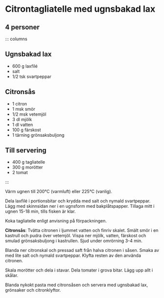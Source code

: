 # Citrontagliatelle med ugnsbakad lax

## 4 personer

::: columns
## Ugnsbakad lax

-   600 g laxfilé
-   salt
-   1/2 tsk svartpeppar

## Citronsås

-   1 citron
-   1 msk smör
-   1/2 msk vetemjöl
-   3 dl mjölk
-   1 dl vatten
-   100 g färskost
-   1 tärning grönsaksbuljong

## Till servering

-   400 g tagliatelle
-   300 g morötter
-   2 tomat

:::

Värm ugnen till 200°C (varmluft) eller 225°C (vanlig).

Dela laxfilé i portionsbitar och krydda med salt och nymald svartpeppar.
Lägg med skinnsidan ner i en ugnsform med bakplåtspapper. Tillaga mitt i
ugnen 15-18 min, tills fisken är klar.

Koka tagliatelle enligt anvisning på förpackningen.

**Citronsås**: Tvätta citronen i ljummet vatten och finriv skalet. Smält
smör i en kastrull och pudra över vetemjöl. Vispa ner mjölk, vatten,
färskost och smulad grönsaksbuljong i kastrullen. Sjud under omrörning
3-4 min.

Blanda ner citronskal och pressad saft från halva citronen i såsen.
Smaka av med lite salt och nymald svartpeppar. Klyfta resten av den
använda citronen.

Skala morötter och dela i stavar. Dela tomater i grova bitar. Lägg upp
allt i skålar.

Blanda nykokt pasta med citronsåsen och servera med ugnsbakad lax,
grönsaker och citronklyftor.
